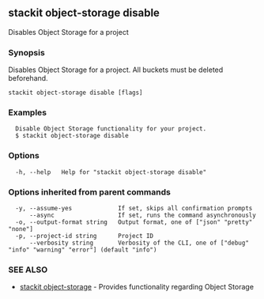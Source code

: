 ## stackit object-storage disable

Disables Object Storage for a project

### Synopsis

Disables Object Storage for a project. All buckets must be deleted beforehand.

```
stackit object-storage disable [flags]
```

### Examples

```
  Disable Object Storage functionality for your project.
  $ stackit object-storage disable
```

### Options

```
  -h, --help   Help for "stackit object-storage disable"
```

### Options inherited from parent commands

```
  -y, --assume-yes             If set, skips all confirmation prompts
      --async                  If set, runs the command asynchronously
  -o, --output-format string   Output format, one of ["json" "pretty" "none"]
  -p, --project-id string      Project ID
      --verbosity string       Verbosity of the CLI, one of ["debug" "info" "warning" "error"] (default "info")
```

### SEE ALSO

* [stackit object-storage](./stackit_object-storage.md)	 - Provides functionality regarding Object Storage

